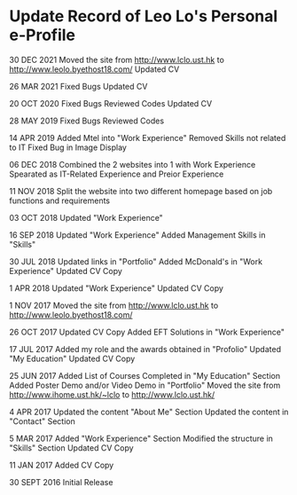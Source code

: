 # Update Record of Leo Lo's Personal e-Profile

30 DEC 2021
Moved the site from http://www.lclo.ust.hk to http://www.leolo.byethost18.com/
Updated CV

26 MAR 2021
Fixed Bugs
Updated CV

20 OCT 2020
Fixed Bugs
Reviewed Codes
Updated CV

28 MAY 2019
Fixed Bugs
Reviewed Codes

14 APR 2019
Added Mtel into "Work Experience"
Removed Skills not related to IT
Fixed Bug in Image Display

06 DEC 2018
Combined the 2 websites into 1 with Work Experience Spearated as IT-Related Experience and Preior Experience

11 NOV 2018
Split the website into two different homepage based on job functions and requirements

03 OCT 2018
Updated "Work Experience"

16 SEP 2018
Updated "Work Experience"
Added Management Skills in "Skills"

30 JUL 2018
Updated links in "Portfolio"
Added McDonald's in "Work Experience"
Updated CV Copy

1 APR 2018
Updated "Work Experience"
Updated CV Copy

1 NOV 2017
Moved the site from http://www.lclo.ust.hk to http://www.leolo.byethost18.com/

26 OCT 2017
Updated CV Copy
Added EFT Solutions in "Work Experience"

17 JUL 2017
Added my role and the awards obtained in "Profolio"
Updated "My Education"
Updated CV Copy

25 JUN 2017
Added List of Courses Completed in "My Education" Section
Added Poster Demo and/or Video Demo in "Portfolio"
Moved the site from http://www.ihome.ust.hk/~lclo to http://www.lclo.ust.hk/

4 APR 2017
Updated the content "About Me" Section
Updated the content in "Contact" Section

5 MAR 2017
Added "Work Experience" Section
Modified the structure in "Skills" Section
Updated CV Copy

11 JAN 2017
Added CV Copy

30 SEPT 2016
Initial Release
